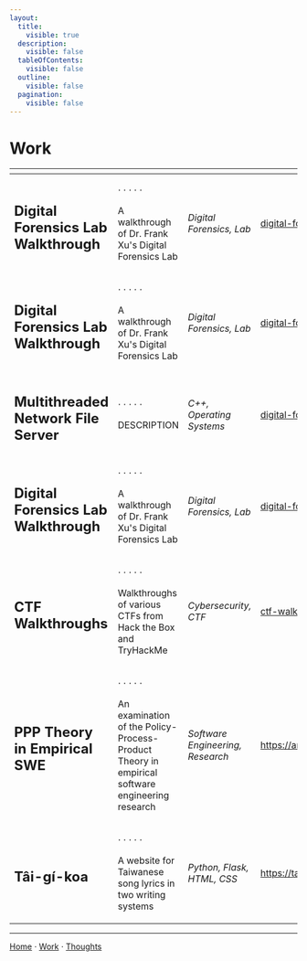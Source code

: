 ```yaml
---
layout:
  title:
    visible: true
  description:
    visible: false
  tableOfContents:
    visible: false
  outline:
    visible: false
  pagination:
    visible: false
---
```


# Work

<table data-view="cards"><thead><tr><th></th><th></th><th></th><th data-hidden data-card-target data-type="content-ref"></th></tr></thead><tbody>
<tr><td><h2>Digital Forensics Lab Walkthrough</h2></td><td><p>⋅ ⋅ ⋅ ⋅ ⋅</p><p>A walkthrough of Dr. Frank Xu's Digital Forensics Lab</p></td><td><em>Digital Forensics, Lab</em></td><td><a href="digital-forensics-lab-walkthrough/">digital-forensics-lab-walkthrough</a></td></tr>
<tr><td><h2>Digital Forensics Lab Walkthrough</h2></td><td><p>⋅ ⋅ ⋅ ⋅ ⋅</p><p>A walkthrough of Dr. Frank Xu's Digital Forensics Lab</p></td><td><em>Digital Forensics, Lab</em></td><td><a href="digital-forensics-lab-walkthrough/">digital-forensics-lab-walkthrough</a></td></tr>
<tr><td><h2>Multithreaded Network File Server</h2></td><td><p>⋅ ⋅ ⋅ ⋅ ⋅</p><p>DESCRIPTION</p></td><td><em>C++, Operating Systems</em></td><td><a href="digital-forensics-lab-walkthrough/">digital-forensics-lab-walkthrough</a></td></tr>
<tr><td><h2>Digital Forensics Lab Walkthrough</h2></td><td><p>⋅ ⋅ ⋅ ⋅ ⋅</p><p>A walkthrough of Dr. Frank Xu's Digital Forensics Lab</p></td><td><em>Digital Forensics, Lab</em></td><td><a href="digital-forensics-lab-walkthrough/">digital-forensics-lab-walkthrough</a></td></tr>
<tr><td><h2>CTF Walkthroughs</h2></td><td><p>⋅ ⋅ ⋅ ⋅ ⋅</p><p>Walkthroughs of various CTFs from Hack the Box and TryHackMe</p></td><td><em>Cybersecurity, CTF</em></td><td><a href="ctf-walkthroughs/">ctf-walkthroughs</a></td></tr>
<tr><td><h2>PPP Theory in Empirical SWE</h2></td><td><p>⋅ ⋅ ⋅ ⋅ ⋅</p><p>An examination of the Policy-Process-Product Theory in empirical software engineering research</p></td><td><em>Software Engineering, Research</em></td><td><a href="https://dl.acm.org/doi/10.1145/3611643.3613075">https://arxiv.org/pdf/2308.12387.pdf</a></td></tr>
<tr><td><h2>Tâi-gí-koa</h2></td><td><p>⋅ ⋅ ⋅ ⋅ ⋅</p><p>A website for Taiwanese song lyrics in two writing systems</p></td><td><em>Python, Flask, HTML, CSS</em></td><td><a href="https://tai-gi-koa.vercel.app/">https://tai-gi-koa.vercel.app/</a></td></tr>
</tbody></table>

***

[Home](https://app.gitbook.com/o/0kO27okC5uVB9ALX3rho/s/036xtfEIzcEdGegONXWM/) ⋅ [Work](https://app.gitbook.com/o/0kO27okC5uVB9ALX3rho/s/WaFS755Q4sf02CxLcghQ/) ⋅ [Thoughts](https://app.gitbook.com/o/0kO27okC5uVB9ALX3rho/s/s4QQPMntQ25hmJToKSOu/)
